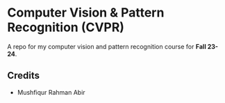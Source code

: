# Computer Vision & Pattern Recognition (CVPR)

A repo for my computer vision and pattern recognition course for **Fall 23-24**.

## Credits

- Mushfiqur Rahman Abir
